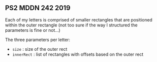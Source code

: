 ## PS2 MDDN 242 2019

Each of my letters is comprised of smaller rectangles that are positioned within the outer rectangle
(not too sure if the way I structured the parameters is fine or not...)

The three parameters per letter:
  * `size` : size of the outer rect
  * `innerRect` : list of rectangles with offsets based on the outer rect

